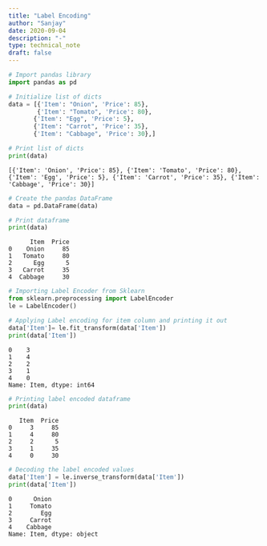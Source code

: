 ```yaml
---
title: "Label Encoding"
author: "Sanjay"
date: 2020-09-04
description: "-"
type: technical_note
draft: false
---
```


```python
# Import pandas library  
import pandas as pd
```


```python
# Initialize list of dicts 
data = [{'Item': "Onion", 'Price': 85}, 
        {'Item': "Tomato", 'Price': 80},
       {'Item': "Egg", 'Price': 5},
       {'Item': "Carrot", 'Price': 35},
       {'Item': "Cabbage", 'Price': 30},] 
```


```python
# Print list of dicts 
print(data)
```

    [{'Item': 'Onion', 'Price': 85}, {'Item': 'Tomato', 'Price': 80}, {'Item': 'Egg', 'Price': 5}, {'Item': 'Carrot', 'Price': 35}, {'Item': 'Cabbage', 'Price': 30}]



```python
# Create the pandas DataFrame 
data = pd.DataFrame(data) 
```


```python
# Print dataframe  
print(data) 
```

          Item  Price
    0    Onion     85
    1   Tomato     80
    2      Egg      5
    3   Carrot     35
    4  Cabbage     30



```python
# Importing Label Encoder from Sklearn
from sklearn.preprocessing import LabelEncoder 
le = LabelEncoder() 
```


```python
# Applying Label encoding for item column and printing it out
data['Item']= le.fit_transform(data['Item']) 
print(data['Item'])
```

    0    3
    1    4
    2    2
    3    1
    4    0
    Name: Item, dtype: int64



```python
# Printing label encoded dataframe
print(data)
```

       Item  Price
    0     3     85
    1     4     80
    2     2      5
    3     1     35
    4     0     30



```python
# Decoding the label encoded values
data['Item'] = le.inverse_transform(data['Item'])
print(data['Item'])
```

    0      Onion
    1     Tomato
    2        Egg
    3     Carrot
    4    Cabbage
    Name: Item, dtype: object

